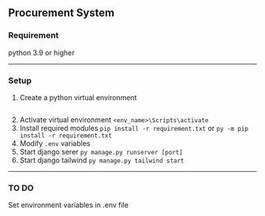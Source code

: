 ## Procurement System

### Requirement
 python 3.9 or higher

-----------

### Setup
1. Create a python virtual environment
```py -m venv <env_name>
```
2. Activate virtual environment
`<env_name>\Scripts\activate`
3. Install required modules
```pip install -r requirement.txt``` or ```py -m pip install -r requirement.txt```
4. Modify `.env` variables
5. Start django serer
```py manage.py runserver [port]```
6. Start django tailwind
```py manage.py tailwind start```
----------------
### TO DO
Set environment variables in .env file